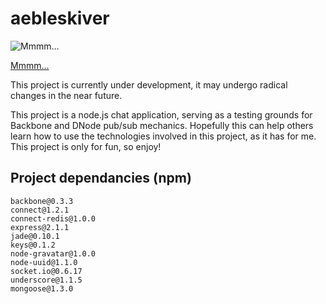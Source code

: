 # aebleskiver

![Mmmm...](http://upload.wikimedia.org/wikipedia/commons/0/04/Aebleskiver.jpg)

[Mmmm...](http://en.wikipedia.org/wiki/%C3%86bleskiver)

This project is currently under development, it may undergo radical changes in the near future.

This project is a node.js chat application, serving as a testing grounds for Backbone and DNode
pub/sub mechanics.  Hopefully this can help others learn how to use the technologies involved in 
this project, as it has for me.  This project is only for fun, so enjoy!

## Project dependancies (npm)

    backbone@0.3.3
    connect@1.2.1
    connect-redis@1.0.0
    express@2.1.1
    jade@0.10.1
    keys@0.1.2
    node-gravatar@1.0.0
    node-uuid@1.1.0
    socket.io@0.6.17
    underscore@1.1.5
    mongoose@1.3.0
    